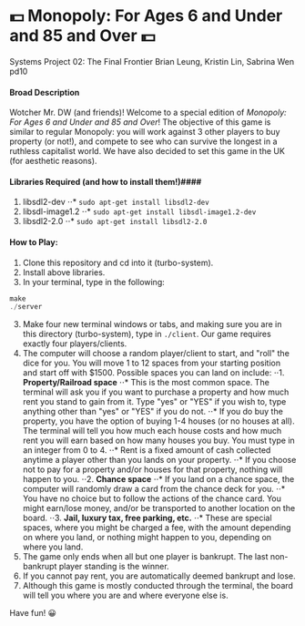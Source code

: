 # :dollar: **Monopoly: For Ages 6 and Under and 85 and Over** :dollar:
Systems Project 02: The Final Frontier
Brian Leung, Kristin Lin, Sabrina Wen pd10

#### Broad Description ####
Wotcher Mr. DW (and friends)! Welcome to a special edition of *Monopoly: For Ages 6 and Under and 85 and Over*! The objective of this game is similar to regular Monopoly: you will work against 3 other players to buy property (or not!), and compete to see who can survive the longest in a ruthless capitalist world. We have also decided to set this game in the UK (for aesthetic reasons).

#### Libraries Required (and how to install them!)####
1. libsdl2-dev
⋅⋅* `sudo apt-get install libsdl2-dev`
2. libsdl-image1.2
⋅⋅* `sudo apt-get install libsdl-image1.2-dev`
3. libsdl2-2.0
⋅⋅* `sudo apt-get install libsdl2-2.0`

#### How to Play: ####
1. Clone this repository and cd into it (turbo-system).
1. Install above libraries.
2. In your terminal, type in the following:
```C
make
./server
```
3. Make four new terminal windows or tabs, and making sure you are in this directory (turbo-system), type in `./client`. Our game requires exactly four players/clients.
4. The computer will choose a random player/client to start, and "roll" the dice for you. You will move 1 to 12 spaces from your starting position and start off with $1500. Possible spaces you can land on include:
⋅⋅1. **Property/Railroad space**
    ⋅⋅*  This is the most common space. The terminal will ask you if you want to purchase a property and how much rent you stand to gain from it. Type "yes" or "YES" if you wish to, type anything other than "yes" or "YES" if you do not.
    ⋅⋅*  If you do buy the property, you have the option of buying 1-4 houses (or no houses at all). The terminal will tell you how much each house costs and how much rent you will earn based on how many houses you buy. You must type in an integer from 0 to 4.
    ⋅⋅*  Rent is a fixed amount of cash collected anytime a player other than you lands on your property.
    ⋅⋅*  If you choose not to pay for a property and/or houses for that property, nothing will happen to you.
⋅⋅2. **Chance space**
    ⋅⋅*  If you land on a chance space, the computer will randomly draw a card from the chance deck for you.
    ⋅⋅*  You have no choice but to follow the actions of the chance card. You might earn/lose money, and/or be transported to another location on the board.
⋅⋅3. **Jail, luxury tax, free parking, etc.**
    ⋅⋅* These are special spaces, where you might be charged a fee, with the amount depending on where you land, or nothing might happen to you, depending on where you land.
5. The game only ends when all but one player is bankrupt. The last non-bankrupt player standing is the winner.
6. If you cannot pay rent, you are automatically deemed bankrupt and lose.
7. Although this game is mostly conducted through the terminal, the board will tell you where you are and where everyone else is.

Have fun! :grinning:
